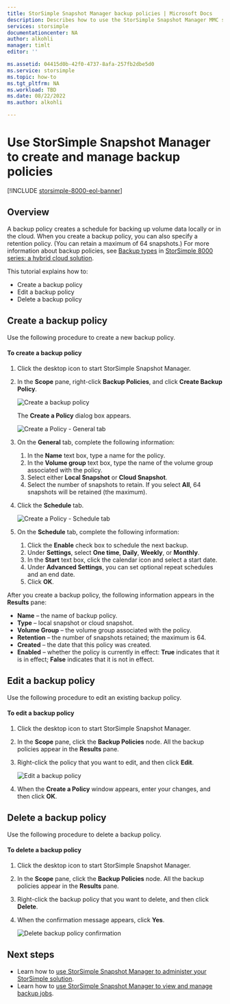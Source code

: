 ```yaml
---
title: StorSimple Snapshot Manager backup policies | Microsoft Docs
description: Describes how to use the StorSimple Snapshot Manager MMC snap-in to create and manage the backup policies that control scheduled backups.
services: storsimple
documentationcenter: NA
author: alkohli
manager: timlt
editor: ''

ms.assetid: 04415d0b-42f0-4737-8afa-257fb2dbe5d0
ms.service: storsimple
ms.topic: how-to
ms.tgt_pltfrm: NA
ms.workload: TBD
ms.date: 08/22/2022
ms.author: alkohli

---
```

# Use StorSimple Snapshot Manager to create and manage backup policies

[!INCLUDE [storsimple-8000-eol-banner](../../includes/storsimple-8000-eol-banner-2.md)]

## Overview
A backup policy creates a schedule for backing up volume data locally or in the cloud. When you create a backup policy, you can also specify a retention policy. (You can retain a maximum of 64 snapshots.) For more information about backup policies, see [Backup types](storsimple-what-is-snapshot-manager.md#backup-types-and-backup-policies) in [StorSimple 8000 series: a hybrid cloud solution](storsimple-overview.md).

This tutorial explains how to:

* Create a backup policy
* Edit a backup policy
* Delete a backup policy

## Create a backup policy
Use the following procedure to create a new backup policy.

#### To create a backup policy
1. Click the desktop icon to start StorSimple Snapshot Manager.
2. In the **Scope** pane, right-click **Backup Policies**, and click **Create Backup Policy**.

    ![Create a backup policy](./media/storsimple-snapshot-manager-manage-backup-policies/HCS_SSM_Create_BU_policy.png)

    The **Create a Policy** dialog box appears.

    ![Create a Policy - General tab](./media/storsimple-snapshot-manager-manage-backup-policies/HCS_SSM_Create_policy_general.png)
3. On the **General** tab, complete the following information:

   1. In the **Name** text box, type a name for the policy.
   2. In the **Volume group** text box, type the name of the volume group associated with the policy.
   3. Select either **Local Snapshot** or **Cloud Snapshot**.
   4. Select the number of snapshots to retain. If you select **All**, 64 snapshots will be retained (the maximum).
4. Click the **Schedule** tab.

    ![Create a Policy - Schedule tab](./media/storsimple-snapshot-manager-manage-backup-policies/HCS_SSM_Create_policy_schedule.png)
5. On the **Schedule** tab, complete the following information:

   1. Click the **Enable** check box to schedule the next backup.
   2. Under **Settings**, select **One time**, **Daily**, **Weekly**, or **Monthly**.
   3. In the **Start** text box, click the calendar icon and select a start date.
   4. Under **Advanced Settings**, you can set optional repeat schedules and an end date.
   5. Click **OK**.

After you create a backup policy, the following information appears in the **Results** pane:

* **Name** – the name of backup policy.
* **Type** – local snapshot or cloud snapshot.
* **Volume Group** – the volume group associated with the policy.
* **Retention** – the number of snapshots retained; the maximum is 64.
* **Created** – the date that this policy was created.
* **Enabled** – whether the policy is currently in effect: **True** indicates that it is in effect; **False** indicates that it is not in effect.

## Edit a backup policy
Use the following procedure to edit an existing backup policy.

#### To edit a backup policy
1. Click the desktop icon to start StorSimple Snapshot Manager.
2. In the **Scope** pane, click the **Backup Policies** node. All the backup policies appear in the **Results** pane.
3. Right-click the policy that you want to edit, and then click **Edit**.

    ![Edit a backup policy](./media/storsimple-snapshot-manager-manage-backup-policies/HCS_SSM_Edit_BU_policy.png)
4. When the **Create a Policy** window appears, enter your changes, and then click **OK**.

## Delete a backup policy
Use the following procedure to delete a backup policy.

#### To delete a backup policy
1. Click the desktop icon to start StorSimple Snapshot Manager.
2. In the **Scope** pane, click the **Backup Policies** node. All the backup policies appear in the **Results** pane.
3. Right-click the backup policy that you want to delete, and then click **Delete**.
4. When the confirmation message appears, click **Yes**.

    ![Delete backup policy confirmation](./media/storsimple-snapshot-manager-manage-backup-policies/HCS_SSM_Delete_BU_policy.png)

## Next steps
* Learn how to [use StorSimple Snapshot Manager to administer your StorSimple solution](storsimple-snapshot-manager-admin.md).
* Learn how to [use StorSimple Snapshot Manager to view and manage backup jobs](storsimple-snapshot-manager-manage-backup-jobs.md).
